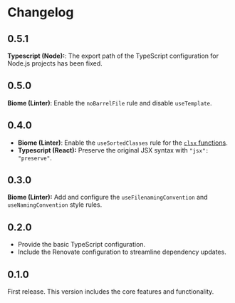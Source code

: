 # Changelog

## 0.5.1

**Typescript (Node):**: The export path of the TypeScript configuration for Node.js projects has been fixed.

## 0.5.0

**Biome (Linter)**: Enable the `noBarrelFile` rule and disable `useTemplate`.

## 0.4.0

- **Biome (Linter)**: Enable the `useSortedClasses` rule for the [`clsx` functions](https://npmjs.com/package/clsx).
- **Typescript (React):** Preserve the original JSX syntax with `"jsx": "preserve"`.

## 0.3.0

**Biome (Linter):** Add and configure the `useFilenamingConvention` and `useNamingConvention` style rules.

## 0.2.0

- Provide the basic TypeScript configuration.
- Include the Renovate configuration to streamline dependency updates.

## 0.1.0

First release. This version includes the core features and functionality.
